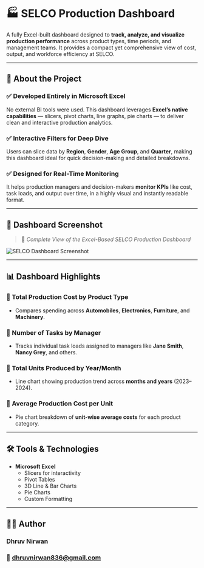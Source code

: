 # 🏭 SELCO Production Dashboard

A fully Excel-built dashboard designed to **track, analyze, and visualize production performance** across product types, time periods, and management teams. It provides a compact yet comprehensive view of cost, output, and workforce efficiency at SELCO.

---

## 🧾 **About the Project**

### ✅ Developed Entirely in Microsoft Excel  
No external BI tools were used. This dashboard leverages **Excel’s native capabilities** — slicers, pivot charts, line graphs, pie charts — to deliver clean and interactive production analytics.

### ✅ Interactive Filters for Deep Dive  
Users can slice data by **Region**, **Gender**, **Age Group**, and **Quarter**, making this dashboard ideal for quick decision-making and detailed breakdowns.

### ✅ Designed for Real-Time Monitoring  
It helps production managers and decision-makers **monitor KPIs** like cost, task loads, and output over time, in a highly visual and instantly readable format.

---

## 📸 Dashboard Screenshot

> 📍 *Complete View of the Excel-Based SELCO Production Dashboard*

![SELCO Dashboard Screenshot](![image](https://github.com/user-attachments/assets/489ae8ef-35b5-4ff1-966c-82c9ae7a8cb2)
)

---

## 📊 Dashboard Highlights

### 🔹 Total Production Cost by Product Type  
- Compares spending across **Automobiles**, **Electronics**, **Furniture**, and **Machinery**.

### 🔹 Number of Tasks by Manager  
- Tracks individual task loads assigned to managers like **Jane Smith**, **Nancy Grey**, and others.

### 🔹 Total Units Produced by Year/Month  
- Line chart showing production trend across **months and years** (2023–2024).

### 🔹 Average Production Cost per Unit  
- Pie chart breakdown of **unit-wise average costs** for each product category.

---

## 🛠️ Tools & Technologies

- **Microsoft Excel**
  - Slicers for interactivity  
  - Pivot Tables  
  - 3D Line & Bar Charts  
  - Pie Charts  
  - Custom Formatting

---

## 👨‍💼 Author
### Dhruv Nirwan
### 📧 dhruvnirwan836@gmail.com
